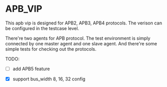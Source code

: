# APB_VIP

​This apb vip is designed for APB2, APB3, APB4 protocols. The verison can be configured in the testcase level.

There're two agents for APB protocol. The test environment is simply connected by one master agent and one slave agent. And there're some simple tests for checking out the protocols.

TODO:

- [ ] add APB5 feature

- [x] support bus_width 8, 16, 32 config
